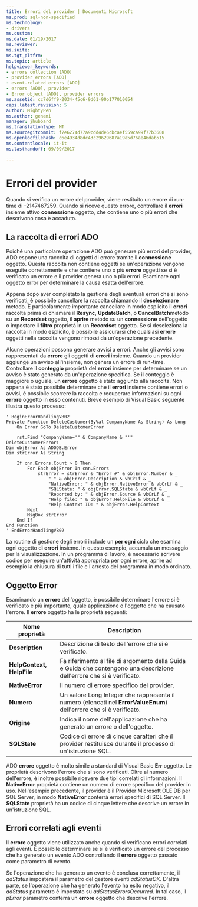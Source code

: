 ```yaml
---
title: Errori del provider | Documenti Microsoft
ms.prod: sql-non-specified
ms.technology:
- drivers
ms.custom: 
ms.date: 01/19/2017
ms.reviewer: 
ms.suite: 
ms.tgt_pltfrm: 
ms.topic: article
helpviewer_keywords:
- errors collection [ADO]
- provider errors [ADO]
- event-related errors [ADO]
- errors [ADO], provider
- Error object [ADO], provider errors
ms.assetid: cc7d6ff9-2034-45c6-9d61-90b177010054
caps.latest.revision: 5
author: MightyPen
ms.author: genemi
manager: jhubbard
ms.translationtype: MT
ms.sourcegitcommit: f7e6274d77a9cdd4de6cbcaef559ca99f77b3608
ms.openlocfilehash: c6e4934d8dc43c29629687a19a5d76ae46dab515
ms.contentlocale: it-it
ms.lasthandoff: 09/09/2017

---
```

# <a name="provider-errors"></a>Errori del provider
Quando si verifica un errore del provider, viene restituito un errore di run-time di -2147467259. Quando si riceve questo errore, controllare il **errori** insieme attivo **connessione** oggetto, che contiene uno o più errori che descrivono cosa è accaduto.  
  
## <a name="the-ado-errors-collection"></a>La raccolta di errori ADO  
 Poiché una particolare operazione ADO può generare più errori del provider, ADO espone una raccolta di oggetti di errore tramite il **connessione** oggetto. Questa raccolta non contiene oggetti se un'operazione vengono eseguite correttamente e che contiene uno o più **errore** oggetti se si è verificato un errore e il provider genera uno o più errori. Esaminare ogni oggetto error per determinare la causa esatta dell'errore.  
  
 Appena dopo aver completato la gestione degli eventuali errori che si sono verificati, è possibile cancellare la raccolta chiamando il **deselezionare** metodo. È particolarmente importante cancellare in modo esplicito il **errori** raccolta prima di chiamare il **Resync**, **UpdateBatch**, o **CancelBatch**metodo su un **Recordset** oggetto, il **aprire** metodo su un **connessione** dell'oggetto o impostare il **filtro** proprietà in un **Recordset** oggetto. Se si deseleziona la raccolta in modo esplicito, è possibile assicurarsi che qualsiasi **errore** oggetti nella raccolta vengono rimossi da un'operazione precedente.  
  
 Alcune operazioni possono generare avvisi a errori. Anche gli avvisi sono rappresentati da **errore** gli oggetti di **errori** insieme. Quando un provider aggiunge un avviso all'insieme, non genera un errore di run-time. Controllare il **conteggio** proprietà del **errori** insieme per determinare se un avviso è stato generato da un'operazione specifica. Se il conteggio è maggiore o uguale, un **errore** oggetto è stato aggiunto alla raccolta. Non appena è stato possibile determinare che il **errori** insieme contiene errori o avvisi, è possibile scorrere la raccolta e recuperare informazioni su ogni **errore** oggetto in esso contenuti. Breve esempio di Visual Basic seguente illustra questo processo:  
  
```  
' BeginErrorHandlingVB02  
Private Function DeleteCustomer(ByVal CompanyName As String) As Long  
    On Error GoTo DeleteCustomerError  
  
    rst.Find "CompanyName='" & CompanyName & "'"  
DeleteCustomerError:  
Dim objError As ADODB.Error  
Dim strError As String  
  
    If cnn.Errors.Count > 0 Then  
        For Each objError In cnn.Errors  
            strError = strError & "Error #" & objError.Number & _  
                " " & objError.Description & vbCrLf & _  
                "NativeError: " & objError.NativeError & vbCrLf & _  
                "SQLState: " & objError.SQLState & vbCrLf & _  
                "Reported by: " & objError.Source & vbCrLf & _  
                "Help file: " & objError.HelpFile & vbCrLf & _  
                "Help Context ID: " & objError.HelpContext  
        Next  
        MsgBox strError  
    End If  
End Function  
' EndErrorHandlingVB02  
```  
  
 La routine di gestione degli errori include un **per ogni** ciclo che esamina ogni oggetto di **errori** insieme. In questo esempio, accumula un messaggio per la visualizzazione. In un programma di lavoro, è necessario scrivere codice per eseguire un'attività appropriata per ogni errore, aprire ad esempio la chiusura di tutti i file e l'arresto del programma in modo ordinato.  
  
## <a name="the-error-object"></a>Oggetto Error  
 Esaminando un **errore** dell'oggetto, è possibile determinare l'errore si è verificato e più importante, quale applicazione o l'oggetto che ha causato l'errore. Il **errore** oggetto ha le proprietà seguenti:  
  
|Nome proprietà|Description|  
|-------------------|-----------------|  
|**Description**|Descrizione di testo dell'errore che si è verificato.|  
|**HelpContext, HelpFile**|Fa riferimento al file di argomento della Guida e Guida che contengono una descrizione dell'errore che si è verificato.|  
|**NativeError**|Il numero di errore specifico del provider.|  
|**Numero**|Un valore Long Integer che rappresenta il numero (elencati nel **ErrorValueEnum**) dell'errore che si è verificato.|  
|**Origine**|Indica il nome dell'applicazione che ha generato un errore o dell'oggetto.|  
|**SQLState**|Codice di errore di cinque caratteri che il provider restituisce durante il processo di un'istruzione SQL.|  
  
 ADO **errore** oggetto è molto simile a standard di Visual Basic **Err** oggetto. Le proprietà descrivono l'errore che si sono verificati. Oltre al numero dell'errore, è inoltre possibile ricevere due tipi correlati di informazioni. Il **NativeError** proprietà contiene un numero di errore specifico del provider in uso. Nell'esempio precedente, il provider è il Provider Microsoft OLE DB per SQL Server, in modo **NativeError** conterrà errori specifici di SQL Server. Il **SQLState** proprietà ha un codice di cinque lettere che descrive un errore in un'istruzione SQL.  
  
## <a name="event-related-errors"></a>Errori correlati agli eventi  
 Il **errore** oggetto viene utilizzato anche quando si verificano errori correlati agli eventi. È possibile determinare se si è verificato un errore del processo che ha generato un evento ADO controllando il **errore** oggetto passato come parametro di evento.  
  
 Se l'operazione che ha generato un evento è conclusa correttamente, il *adStatus* imposterà il parametro del gestore eventi *adStatusOK*. D'altra parte, se l'operazione che ha generato l'evento ha esito negativo, il *adStatus* parametro è impostato su *adStatusErrorsOccurred*. In tal caso, il *pError* parametro conterrà un **errore** oggetto che descrive l'errore.
